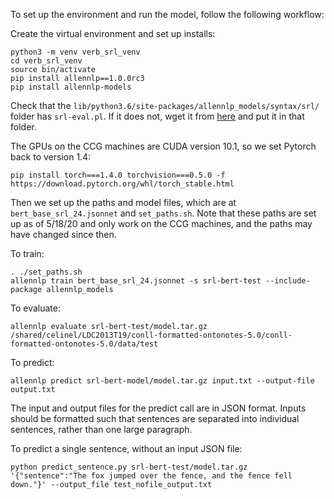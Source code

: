 To set up the environment and run the model, follow the following workflow:

Create the virtual environment and set up installs:
```
python3 -m venv verb_srl_venv
cd verb_srl_venv
source bin/activate
pip install allennlp==1.0.0rc3
pip install allennlp-models
```
Check that the `lib/python3.6/site-packages/allennlp_models/syntax/srl/` folder has `srl-eval.pl`. If it does not, wget it from [here](https://github.com/allenai/allennlp-models/blob/83a14c4f4bef0c3e99f47dd1f380b48cbbba0ba6/allennlp_models/syntax/srl/srl-eval.pl) and put it in that folder.

The GPUs on the CCG machines are CUDA version 10.1, so we set Pytorch back to version 1.4:
```
pip install torch===1.4.0 torchvision===0.5.0 -f https://download.pytorch.org/whl/torch_stable.html
```

Then we set up the paths and model files, which are at `bert_base_srl_24.jsonnet` and `set_paths.sh`. Note that these paths are set up as of 5/18/20 and only work on the CCG machines, and the paths may have changed since then.

To train:
```
. ./set_paths.sh
allennlp train bert_base_srl_24.jsonnet -s srl-bert-test --include-package allennlp_models
```

To evaluate:
```
allennlp evaluate srl-bert-test/model.tar.gz /shared/celinel/LDC2013T19/conll-formatted-ontonotes-5.0/conll-formatted-ontonotes-5.0/data/test
```

To predict:
```
allennlp predict srl-bert-model/model.tar.gz input.txt --output-file output.txt
```
The input and output files for the predict call are in JSON format. Inputs should be formatted such that sentences are separated into individual sentences, rather than one large paragraph.

To predict a single sentence, without an input JSON file:
```
python predict_sentence.py srl-bert-test/model.tar.gz '{"sentence":"The fox jumped over the fence, and the fence fell down."}' --output_file test_nofile_output.txt 
```
